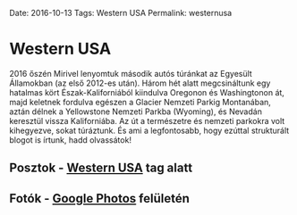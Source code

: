 Date: 2016-10-13
Tags: Western USA
Permalink: westernusa

# Western USA

2016 őszén Mirivel lenyomtuk második autós túránkat az Egyesült Államokban (az első 2012-es után). Három hét alatt megcsináltunk egy hatalmas kört Észak-Kaliforniából kiindulva Oregonon és Washingtonon át, majd keletnek fordulva egészen a Glacier Nemzeti Parkig Montanában, aztán délnek a Yellowstone Nemzeti Parkba (Wyoming), és Nevadán keresztül vissza Kaliforniába. Az út a természetre és nemzeti parkokra volt kihegyezve, sokat túráztunk. És ami a legfontosabb, hogy ezúttal strukturált blogot is írtunk, hadd olvassátok!

## Posztok - [Western USA](http://nyooc.blot.im/tagged/western%20usa) tag alatt

## Fotók - [Google Photos](https://goo.gl/photos/amBQr59ab1crTHB36) felületén